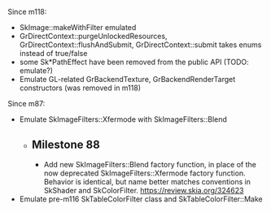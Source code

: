 Since m118:

* SkImage::makeWithFilter emulated
* GrDirectContext::purgeUnlockedResources, GrDirectContext::flushAndSubmit,
  GrDirectContext::submit takes enums instead of true/false
* some Sk*PathEffect have been removed from the public API
  (TODO: emulate?)
* Emulate GL-related GrBackendTexture, GrBackendRenderTarget constructors
  (was removed in m118)

Since m87:

* Emulate SkImageFilters::Xfermode with SkImageFilters::Blend
  - Milestone 88
    ------------
      * Add new SkImageFilters::Blend factory function, in place of the now deprecated
      SkImageFilters::Xfermode factory function. Behavior is identical, but name better matches
      conventions in SkShader and SkColorFilter.
      https://review.skia.org/324623
* Emulate pre-m116 SkTableColorFilter class and SkTableColorFilter::Make

